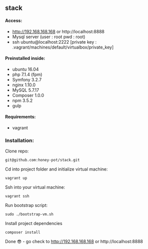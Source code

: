 ## stack

#### Access:
- http://192.168.168.168 or http://localhost:8888
- Mysql server (user : root  pwd : root)
- ssh ubuntu@localhost:2222 [private key : .vagrant/machines/default/virtualbox/private_key]

#### Preinstalled inside:
- ubuntu 16.04
- php 7.1.4 (fpm)
- Symfony 3.2.7
- nginx 1.10.0
- MySQL 5.7.17
- Composer 1.0.0
- npm 3.5.2
- gulp

#### Requirements:
- vagrant

### Installation:

Clone repo:

    git@github.com:honey-pot/stack.git

Cd into project folder and initialize virtual machine:

    vagrant up

Ssh into your virtual machine:

    vagrant ssh

Run bootstrap script:

    sudo ./bootstrap-vm.sh

Install project dependencies

    composer install

Done :sunglasses: - go check to http://192.168.168.168 or http://localhost:8888
